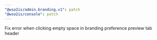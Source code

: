 ```yaml
---
"@wso2is/admin.branding.v1": patch
"@wso2is/console": patch
---
```


Fix error when clicking empty space in branding preference preview tab header
